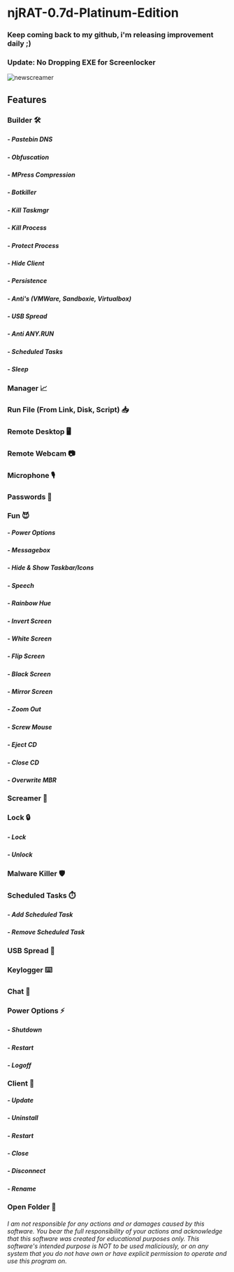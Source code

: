 # njRAT-0.7d-Platinum-Edition
  
### Keep coming back to my github, i'm releasing improvement daily ;)  
  
### Update: No Dropping EXE for Screenlocker  
  
![newscreamer](https://user-images.githubusercontent.com/127018596/223542054-72ba547c-57da-4adc-bf1e-ea73fed2f11f.gif)
  
## Features  
### Builder 🛠️  
##### - Pastebin DNS  
##### - Obfuscation  
##### - MPress Compression  
##### - Botkiller  
##### - Kill Taskmgr  
##### - Kill Process  
##### - Protect Process  
##### - Hide Client  
##### - Persistence  
##### - Anti's (VMWare, Sandboxie, Virtualbox)  
##### - USB Spread  
##### - Anti ANY.RUN  
##### - Scheduled Tasks  
##### - Sleep  
### Manager 📈  
### Run File (From Link, Disk, Script) 📥  
### Remote Desktop 🖥️  
### Remote Webcam 📷  
### Microphone 🎙️  
### Passwords 🔑  
### Fun 😈  
##### - Power Options  
##### - Messagebox  
##### - Hide & Show Taskbar/Icons  
##### - Speech  
##### - Rainbow Hue  
##### - Invert Screen  
##### - White Screen  
##### - Flip Screen  
##### - Black Screen  
##### - Mirror Screen  
##### - Zoom Out  
##### - Screw Mouse  
##### - Eject CD  
##### - Close CD  
##### - Overwrite MBR  
### Screamer 👹  
### Lock 🔒  
##### - Lock  
##### - Unlock  
### Malware Killer 🛡️
### Scheduled Tasks ⏱️  
##### - Add Scheduled Task  
##### - Remove Scheduled Task  
### USB Spread 💾  
### Keylogger ⌨️  
### Chat 💬  
### Power Options ⚡  
##### - Shutdown  
##### - Restart  
##### - Logoff  
### Client 🧰  
##### - Update  
##### - Uninstall  
##### - Restart  
##### - Close  
##### - Disconnect  
##### - Rename  
### Open Folder 📂    
  
###### I am not responsible for any actions and or damages caused by this software. You bear the full responsibility of your actions and acknowledge that this software was created for educational purposes only. This software's intended purpose is NOT to be used maliciously, or on any system that you do not have own or have explicit permission to operate and use this program on.
